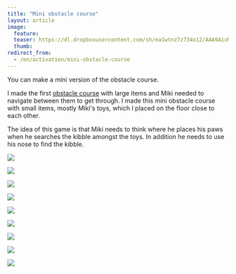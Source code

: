 ```yaml
---
title: "Mini obstacle course"
layout: article
image:
  feature:
  teaser: https://dl.dropboxusercontent.com/sh/ea1wtnz7z734o12/AAA9AixMp5Wi2OxxhE_dOKMna/aktivointi/esteradan-miniversio/DS15253-245px.jpg
  thumb:
redirect_from:
  - /en/activation/mini-obstacle-course
---
```


You can make a mini version of the obstacle course.

I made the first [obstacle course](/en/brain-games/obstacle-course/) with large items and Miki needed to navigate between them to get through. I made this mini obstacle course with small items, mostly Miki's toys, which I placed on the floor close to each other.

The idea of this game is that Miki needs to think where he places his paws when he searches the kibble amongst the toys. In addition he needs to use his nose to find the kibble.

[![](https://dl.dropboxusercontent.com/sh/ea1wtnz7z734o12/AACpNejidjGRAP-yxEAIpn3la/aktivointi/esteradan-miniversio/DS15253-800px.jpg)](https://dl.dropboxusercontent.com/sh/ea1wtnz7z734o12/AABM8KcYVAeLLpTsZGbahvCEa/aktivointi/esteradan-miniversio/DS15253.jpg)

[![](https://dl.dropboxusercontent.com/sh/ea1wtnz7z734o12/AADx0hGT1kPkd_aNTRYo-z__a/aktivointi/esteradan-miniversio/DS15261-800px.jpg)](https://dl.dropboxusercontent.com/sh/ea1wtnz7z734o12/AADQ7ZpnBMTj-DZ201Fwv25Fa/aktivointi/esteradan-miniversio/DS15261.jpg)

[![](https://dl.dropboxusercontent.com/sh/ea1wtnz7z734o12/AADEjt4A2fr1jYbBj2zg46R-a/aktivointi/esteradan-miniversio/DS15265-800px.jpg)](https://dl.dropboxusercontent.com/sh/ea1wtnz7z734o12/AACfZH2QzWsQn_8dxwXauOiLa/aktivointi/esteradan-miniversio/DS15265.jpg)

[![](https://dl.dropboxusercontent.com/sh/ea1wtnz7z734o12/AAB5p_S_rTpuxoKr0U5b7P3La/aktivointi/esteradan-miniversio/DS15298-800px.jpg)](https://dl.dropboxusercontent.com/sh/ea1wtnz7z734o12/AABwamRjciT5WP_pS4N5N0Dla/aktivointi/esteradan-miniversio/DS15298.jpg)

[![](https://dl.dropboxusercontent.com/sh/ea1wtnz7z734o12/AACfE6s3FzIqkEq9eCwCYkTba/aktivointi/esteradan-miniversio/DS15302-800px.jpg)](https://dl.dropboxusercontent.com/sh/ea1wtnz7z734o12/AADRnumM87JWBwfR-BVLtDiFa/aktivointi/esteradan-miniversio/DS15302.jpg)

[![](https://dl.dropboxusercontent.com/sh/ea1wtnz7z734o12/AABksiQKHK26f5NxyflnNqiwa/aktivointi/esteradan-miniversio/DS15324-800px.jpg)](https://dl.dropboxusercontent.com/sh/ea1wtnz7z734o12/AAB-qxiCtuC5HTRrRtK7yJ3Na/aktivointi/esteradan-miniversio/DS15324.jpg)

[![](https://dl.dropboxusercontent.com/sh/ea1wtnz7z734o12/AAD9fSKW3RI1cfOiI0HSLm3ta/aktivointi/esteradan-miniversio/DS15330-800px.jpg)](https://dl.dropboxusercontent.com/sh/ea1wtnz7z734o12/AAB5gOc9_z9sXnvW18nlwxaEa/aktivointi/esteradan-miniversio/DS15330.jpg)

[![](https://dl.dropboxusercontent.com/sh/ea1wtnz7z734o12/AACJQYC4Mjv1a5MggbQjg6oDa/aktivointi/esteradan-miniversio/DS15357-800px.jpg)](https://dl.dropboxusercontent.com/sh/ea1wtnz7z734o12/AACQiyWTuO9aKgebdfg-7XRaa/aktivointi/esteradan-miniversio/DS15357.jpg)

[![](https://dl.dropboxusercontent.com/sh/ea1wtnz7z734o12/AABWbQ3bthKgCM5Utrr5ZGiXa/aktivointi/esteradan-miniversio/DS15397-800px.jpg)](https://dl.dropboxusercontent.com/sh/ea1wtnz7z734o12/AACkYfAI94xFhLOQjn4GG2Eba/aktivointi/esteradan-miniversio/DS15397.jpg)
